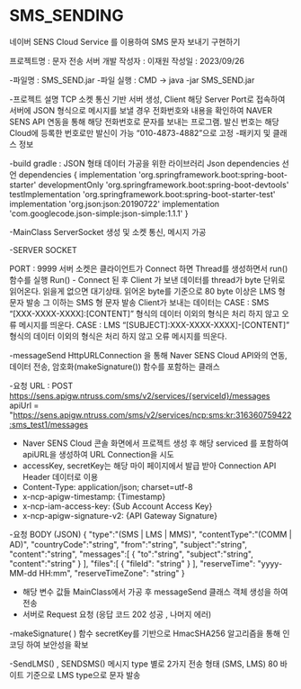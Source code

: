 # SMS_SENDING
네이버 SENS Cloud Service 를 이용하여 SMS 문자 보내기 구현하기

프로젝트명 : 문자 전송 서버 개발				          작성자 : 이재원
작성일 : 2023/09/26

-파일명 : SMS_SEND.jar
-파일 실행 : CMD -> java -jar SMS_SEND.jar

-프로젝트 설명
TCP 소켓 통신 기반 서버 생성, Client 해당 Server Port로 접속하여 서버에 JSON 형식으로 메시지를 보낼 경우 전화번호와 내용을 확인하여 NAVER SENS API 연동을 통해 해당 전화번호로 문자를 보내는 프로그램.
발신 번호는 해당 Cloud에 등록한 번호로만 발신이 가능 “010-4873-4882”으로 고정
-패키지 및 클래스 정보
 
-build gradle : JSON 형태 데이터 가공을 위한 라이브러리 Json dependencies 선언
dependencies {
implementation 'org.springframework.boot:spring-boot-starter'
developmentOnly 'org.springframework.boot:spring-boot-devtools'
testImplementation 'org.springframework.boot:spring-boot-starter-test'
implementation 'org.json:json:20190722'
implementation 'com.googlecode.json-simple:json-simple:1.1.1'
}

-MainClass
ServerSocket 생성 및 소켓 통신, 메시지 가공

-SERVER SOCKET
 
PORT : 9999
서버 소켓은 클라이언트가 Connect 하면 Thread를 생성하면서 run() 함수를 실행
Run()  - 
Connect 된 후 Client 가 보낸 데이터를 thread가 byte 단위로 읽어온다. 읽을게 없으면 대기상태.
읽어온 byte를 기준으로  80 byte 이상은 LMS 형 문자 발송 그 이하는 SMS 형 문자 발송
Client가 보내는 데이터는 
CASE : SMS
“[XXX-XXXX-XXXX]:[CONTENT]” 형식의 데이터 이외의 형식은 처리 하지 않고 오류 메시지를 띄운다.
CASE : LMS
“[SUBJECT]:XXX-XXXX-XXXX]-[CONTENT]” 형식의 데이터 이외의 형식은 처리 하지 않고 오류 메시지를 띄운다.

-messageSend
HttpURLConnection 을 통해 Naver SENS Cloud API와의 연동, 데이터 전송, 암호화(makeSignature()) 함수를 포함하는 클래스

-요청 URL : POST https://sens.apigw.ntruss.com/sms/v2/services/{serviceId}/messages
apiUrl = "https://sens.apigw.ntruss.com/sms/v2/services/ncp:sms:kr:316360759422:sms_test1/messages
-	Naver SENS Cloud 콘솔 화면에서 프로젝트 생성 후 해당 serviced 를 포함하여 apiURL을 생성하여 URL Connection을 시도
-	accessKey, secretKey는 해당 마이 페이지에서 발급 받아 Connection API Header 데이터로 이용
-	Content-Type: application/json; charset=utf-8
-	x-ncp-apigw-timestamp: {Timestamp}
-	x-ncp-iam-access-key: {Sub Account Access Key}
-	x-ncp-apigw-signature-v2: {API Gateway Signature}



-요청 BODY (JSON)
{
    "type":"(SMS | LMS | MMS)",
    "contentType":"(COMM | AD)",
    "countryCode":"string",
    "from":"string",
    "subject":"string",
    "content":"string",
    "messages":[
        {
            "to":"string",
            "subject":"string",
            "content":"string"
        }
    ],
    "files":[
        {
             "fileId": "string"
        }
    ],
    "reserveTime": "yyyy-MM-dd HH:mm",
    "reserveTimeZone": "string"
}
-	해당 변수 값들 MainClass에서 가공 후 messageSend 클래스 객체 생성을 하여 전송
-	서버로 Request 요청 (응답 코드 202 성공 , 나머지 에러)

-makeSignature( ) 함수
secretKey를 기반으로 HmacSHA256 알고리즘을 통해 인코딩 하여 보안성을 확보


-SendLMS() , SENDSMS()
메시지 type 별로 2가지 전송 형태 (SMS, LMS)  80 바이트 기준으로 LMS type으로 문자 발송
